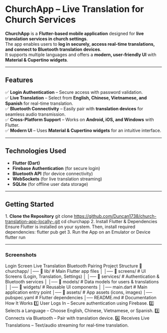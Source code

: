 # ChurchApp – Live Translation for Church Services 

**ChurchApp** is a **Flutter-based mobile application** designed for **live translation services in church settings**.  
The app enables users to **log in securely, access real-time translations, and connect to Bluetooth translation devices**.  
It supports multiple languages and offers a **modern, user-friendly UI** with **Material & Cupertino widgets**.

---

##  Features
✅ **Login Authentication** – Secure access with password validation.  
✅ **Live Translation** – Select from **English, Chinese, Vietnamese, and Spanish** for real-time translation.  
✅ **Bluetooth Connectivity** – Easily pair with **translation devices** for seamless audio transmission.  
✅ **Cross-Platform Support** – Works on **Android, iOS, and Windows** with Flutter.  
✅ **Modern UI** – Uses **Material & Cupertino widgets** for an intuitive interface.  

---

##  Technologies Used
- **Flutter (Dart)**
- **Firebase Authentication** (for secure login)
- **Bluetooth API** (for device connectivity)
- **WebSockets** (for live translation streaming)
- **SQLite** (for offline user data storage)

---

##  Getting Started

1️.  **Clone the Repository**
git clone https://github.com/Duncan1738/church-translation-app-locally-.git
cd churchapp
2️.  Install Flutter & Dependencies
Ensure Flutter is installed on your system. Then, install required dependencies:
flutter pub get
3️. Run the App on an Emulator or Device
flutter run

---
### Screenshots
Login Screen	Live Translation	Bluetooth Pairing
Project Structure
📂 churchapp/
│── 📂 lib/                 # Main Flutter app files
│   │── 📂 screens/         # UI Screens (Login, Translation, Settings)
│   │── 📂 services/        # Authentication & Bluetooth services
│   │── 📂 models/          # Data models for users & translations
│   │── 📂 widgets/         # Reusable UI components
│   │── main.dart           # Main application entry point
│── 📂 assets/              # App assets (icons, images)
│── pubspec.yaml            # Flutter dependencies
│── README.md               # Documentation
 How It Works
1️⃣ User Logs In – Secure authentication using Firebase.
2️⃣ Selects a Language – Choose English, Chinese, Vietnamese, or Spanish.
3️⃣ Connects via Bluetooth – Pair with translation device.
4️⃣ Receives Live Translations – Text/audio streaming for real-time translation.

